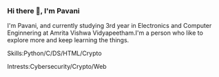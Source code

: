 ### Hi there 👋, I'm Pavani
I'm Pavani, and currently studying 3rd year in Electronics and Computer Enginnering at Amrita Vishwa Vidyapeetham.I'm a person who like to explore more and keep learning the things.

Skills:Python/C/DS/HTML/Crypto

Intrests:Cybersecurity/Crypto/Web

